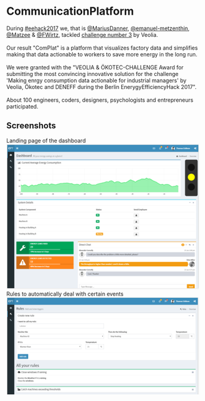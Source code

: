 # CommunicationPlatform
During [#eehack2017](https://www.eehack.com/) we, that is [@MariusDanner](https://github.com/MariusDanner), [@emanuel-metzenthin](https://github.com/emanuel-metzenthin), [@Matzee](https://github.com/Matzee) & [@FWirtz](https://github.com/FWirtz), tackled [challenge number 3](https://www.eehack.com/challenges/) by Veolia.<br><br>
Our result "ComPlat" is a platform that visualizes factory data and simplifies making that data actionable to workers to save more energy in the long run.<br><br>
We were granted with the "VEOLIA & ÖKOTEC-CHALLENGE Award for submitting the most convincing innovative solution for the challenge 'Making enrgy consumption data actionable for industrial managers' by Veolia, Ökotec and DENEFF during the Berlin EnerygyEfficiencyHack 2017".<br><br>
About 100 engineers, coders, designers, psychologists and entrepreneurs participated.
## Screenshots
Landing page of the dashboard
![Landing page of the dashboard](dashboard-1.PNG)
Rules to automatically deal with certain events
![Rules overview of the dashboard](dashboard-2.PNG)
